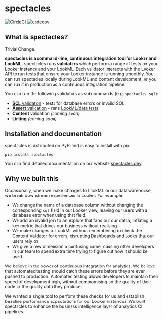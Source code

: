 # spectacles
[![CircleCI](https://circleci.com/gh/spectacles-ci/spectacles.svg?style=svg)](https://circleci.com/gh/spectacles-ci/spectacles)
[![codecov](https://codecov.io/gh/spectacles-ci/spectacles/branch/master/graph/badge.svg)](https://codecov.io/gh/spectacles-ci/spectacles)

## What is spectacles?

Trivial Change.

**spectacles is a command-line, continuous integration tool for Looker and LookML.** spectacles runs **validators** which perform a range of tests on your Looker instance and your LookML. Each validator interacts with the Looker API to run tests that ensure your Looker instance is running smoothly. You can run spectacles locally during LookML and content development, or you can run it in production as a continuous integration pipeline.

You can run the following validators as subcommands (e.g. `spectacles sql`):

- [**SQL** validation](https://spectacles.dev/docs/validators/#the-sql-validator) - tests for database errors or invalid SQL
- [**Assert** validation](https://spectacles.dev/docs/validators/#the-assert-validator) - runs [LookML/data tests](https://docs.looker.com/reference/model-params/test)
- **Content** validation _(coming soon)_
- **Linting** _(coming soon)_

## Installation and documentation

spectacles is distributed on PyPi and is easy to install with pip:

```shell
pip install spectacles
```

You can find detailed documentation on our website [spectacles.dev](https://spectacles.dev/docs/).

## Why we built this

Occasionally, when we make changes to LookML or our data warehouse, we break downstream experiences in Looker. For example:

* We change the name of a database column without changing the corresponding `sql` field in our Looker view, leaving our users with a database error when using that field.
* We add an invalid join to an explore that fans out our dataa, inflating a key metric that drives our business without realising.
* We make changes to LookML without remembering to check the Content Validator for errors, disrupting Dashboards and Looks that our users rely on
* We give a new dimension a confusing name, causing other developers in our team to spend extra time trying to figure out how it should be used.

We believe in the power of continuous integration for analytics. We believe that automated testing should catch these errors before they are ever pushed to production. Automated testing allows developers to maintain their speed of development high, without compromising on the quality of their code or the quality data they produce.

We wanted a single tool to perform these checks for us and establish baseline performance expectations for our Looker instances. We built spectacles to enhance the business intelligence layer of analytics CI pipelines.
